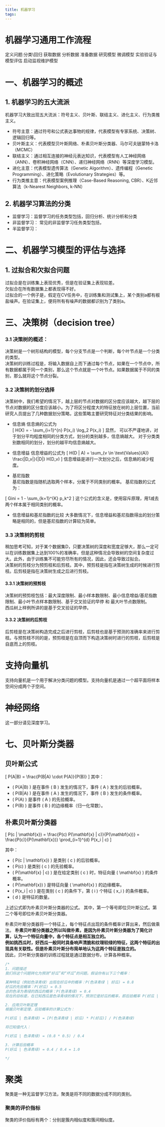 ```yaml
---
title: 机器学习
tags:
---
```

# 机器学习通用工作流程
定义问题:分类\回归
获取数据
分析数据
准备数据
研究模型
微调模型
实验验证与模型评估
启动监视维护模型


# 一、机器学习的概述
## 1. 机器学习的五大流派
机器学习大致出现五大流派：符号主义、贝叶斯、联结主义、进化主义、行为类推主义。
- 符号主意：通过符号和公式表达事物的规律，代表模型有专家系统、决策树、逻辑回归等。
- 贝叶斯主义：代表模型贝叶斯网络、朴素贝叶斯分类器、马尔可夫链蒙特卡洛（MCMC）
- 联结主义：通过相互连接的神经元表达知识，代表模型有人工神经网络（ANN）、卷积神经网络（CNN）、递归神经网络（RNN）等深度学习模型。
- 进化主意：代表模型遗传算法（Genetic Algorithm）、遗传编程（Genetic Programming）、进化策略（Evolutionary Strategies）等。
- 行为类推主意：代表模型案例推理（Case-Based Reasoning, CBR）、K近邻算法（k-Nearest Neighbors, k-NN）


## 2. 机器学习算法的分类
- 监督学习：监督学习的任务类型包括，回归分析、统计分析和分类
- 非监督学习： 常见的非监督学习任务类型包括，
- 半监督学习：

# 二、机器学习模型的评估与选择
## 1. 过拟合和欠拟合问题
过拟合是在训练集上表现优秀，但是在验证集上表现较差。  
欠拟合在所有数据集上都表现得不好。  
过拟合的一个例子是，假定在CV任务中，在训练集和测试集上，某个类别a都有椒盐噪声。在验证集上，便将所有有噪声的数据都识别为了类别a。

# 三、决策树（decision tree）
### 3.1 决策树的概述：
决策树是一个树形结构的模型，每个分支节点是一个判断，每个叶节点是一个分类的类型。  
决策树的训练过程是，将输入数据自上而下通过每个节点，如果在一个节点中，所有数据都属于同一个类别，那么这个节点就是一个叶节点。如果数据属于不同的类别，那么就将这个节点分裂。  

### 3.2 决策树的划分选择
决策树中，我们希望的情况下，越上层的节点对数据的区分度应该越大，越下层的节点对数据的区分度应该越小。为了将区分程度大的特征放在树的上层位置，当前研究人员提出了几种数据划分策略，这些策略主要研究特征对分类结果的影响。

- 信息熵
信息熵的公式为  
\[
H(X) = - \sum_{i=1}^{n} P(x_i) \log_2 P(x_i)
\]
显然， 可以不严谨地讲，对于划分平均程度相同的分类方式，划分的类别越多，信息熵越大。
对于分类类别数相同的划分，划分的越平均信息熵越大。

- 信息增益
信息增益的公式为
\[
H(D | A) = \sum_{v \in \text{Values}(A)} \frac{|D_v|}{|D|} H(D_v)
\]
信息增益是进行一次划分之后，信息熵的减少程度。

- 基尼指数  
基尼指数是指随机选取两个样本，分属于不同类别的概率。
基尼指数的公式为：

\[
Gini = 1 - \sum_{k=1}^{K} p_k^2
\]
这个公式的含义是，使用容斥原理，用1减去两个样本属于相同类别的概率。

- 信息增益和基尼指数的比较
大多数情况下，信息增益和基尼指数得出的划分策略是相同的，但是基尼指数的计算较为简单。


### 3.3 决策树的剪枝
稍加思考可知，对于某个数据集D，只要决策树的深度和宽度足够大，那么一定可以在训练数据集上达到100%的准确率，但是这种情况会导致树的空间复杂度过大。此外，由于训练集不可能穷尽所有的情况，因此，还会导致过拟合。  
决策树的剪枝分为预剪枝和后剪枝。其中，预剪枝是指在决策树生成的时候进行剪枝。后剪枝是指在决策树生成之后进行剪枝。

#### 3.3.1 决策树的预剪枝
决策树的预剪枝包括：最大深度限制、最小样本数限制、最小信息增益/基尼指数限制、最小叶节点样本数限制、基于交叉验证的早停 和 最大叶节点数限制。  
西瓜树上样例所讲的是基于交叉验证的早停。  

#### 3.3.2 决策树的后剪枝
后剪枝是在决策树构造完成之后进行剪枝，后剪枝也是基于预测的准确率来进行剪枝。与预剪枝不同的是，预剪枝是在自顶而下构造决策树时进行的剪枝，后剪枝是自底而上的剪枝。

# 支持向量机 
支持向量机是一个用于解决分类问题的模型。支持向量机是通过一个超平面将样本空间分成两个子空间。

# 神经网络
这一部分请见深度学习。

# 七、贝叶斯分类器
## 贝叶斯公式
\[
P(A|B) = \frac{P(B|A) \cdot P(A)}{P(B)}
\]
其中：
- \( P(A|B) \) 是在事件 \( B \) 发生的情况下，事件 \( A \) 发生的后验概率。
- \( P(B|A) \) 是在事件 \( A \) 发生的情况下，事件 \( B \) 发生的条件概率。
- \( P(A) \) 是事件 \( A \) 的先验概率。
- \( P(B) \) 是事件 \( B \) 的边缘概率（归一化常数）。

## 朴素贝叶斯分类器
\[
P(c | \mathbf{x}) = \frac{P(c) P(\mathbf{x} | c)}{P(\mathbf{x})} = \frac{P(c)}{P(\mathbf{x})} \prod_{i=1}^{d} P(x_i | c)
\]

其中：
- \( P(c | \mathbf{x}) \) 是类别 \( c \) 的后验概率。
- \( P(c) \) 是类别 \( c \) 的先验概率。
- \( P(\mathbf{x} | c) \) 是在给定类别 \( c \) 时，特征向量 \( \mathbf{x} \) 的条件概率。
- \( P(\mathbf{x}) \) 是特征向量 \( \mathbf{x} \) 的边缘概率。
- \( P(x_i | c) \) 是在类别 \( c \) 的条件下，第 \( i \) 个特征 \( x_i \) 的条件概率。
- \( d \) 是特征的数量。

上述公式即为朴素贝叶斯分类器的公式。
其中，第一个等号即位贝叶斯公式。第二个等号即位朴素贝叶斯分类器。

朴素贝叶斯分类器将一个特征上，每个特征点出现的条件概率计算出来，然后做乘法。
**朴素贝叶斯分类器之所以叫做朴素，是因为朴素贝叶斯分类器为了简化计算，认为一个特征向量中，各个特征点是相互独立的。  
例如挑西瓜时，好西瓜一般同时具备响声清脆和纹理较绿的特征，这两个特征的出现具有关联性。但是朴素贝叶斯分布简单地认为这两个特征是独立的。**  
因此，贝叶斯分类器的训练过程就是通过数据分布，计算各种概率。
```cpp
/*
1. 问题描述
我们将这个问题转化为预测“好瓜”和“坏瓜”的问题。假设你有以下三个概率：

某种特征（例如色泽青绿）出现在好瓜中的概率：P(色泽青绿 | 好瓜) = 0.8
好瓜的先验概率：P(好瓜) = 0.5
总的色泽为青绿的西瓜的概率：P(色泽青绿) = 0.4
现在的目标是，在已知西瓜是色泽青绿的情况下，预测它是好瓜的概率，即后验概率 P(好瓜 | 色泽青绿)。

2. 应用贝叶斯定理
根据贝叶斯定理，后验概率的计算公式为：

P(好瓜 | 色泽青绿) = [P(色泽青绿 | 好瓜) * P(好瓜)] / P(色泽青绿)

将已知值代入：

P(好瓜 | 色泽青绿) = (0.8 * 0.5) / 0.4

3. 计算后验概率
P(好瓜 | 色泽青绿) = 0.4 / 0.4 = 1.0

*/
```



# 聚类
聚类是一种无监督学习方法，聚类是将不同的数据分成不同的类别。
### 聚类的评价指标
聚类的评价指标有两个：分别是簇内相似度和簇间相似度。

